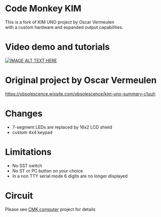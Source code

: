# Code Monkey KIM
This is a fork of KIM UNO project by Oscar Vermeulen<br>
with a custom hardware and expanded output capabilities.

# Video demo and tutorials
[![IMAGE ALT TEXT HERE](https://img.youtube.com/vi/EQc5zbSJ_vo/0.jpg)](https://www.youtube.com/watch?v=EQc5zbSJ_vo&list=PLLfIBXQeu3abUqy2XK2NiMkrRzH2722ht)

# Original project by Oscar Vermeulen
https://obsolescence.wixsite.com/obsolescence/kim-uno-summary-c1uuh<br>

# Changes
 - 7-segment LEDs are replaced by 16x2 LCD shield
 - custom 4x4 keypad

# Limitations
 - No SST switch
 - No ST or PC button on your choice
 - In a non TTY serial mode 6 digits are no longer displayed
 
# Circuit
Please see <a href="https://github.com/maksimKorzh/cmk-computer">CMK computer</a> project for details
